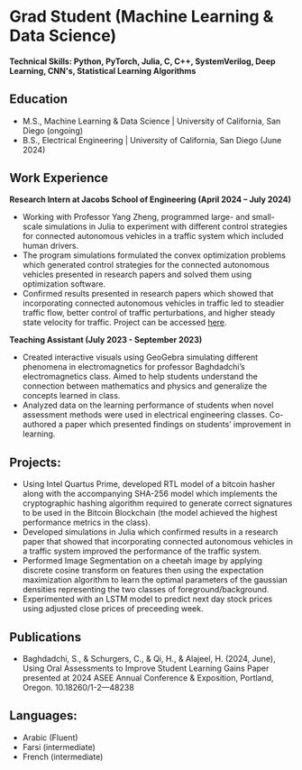 # Grad Student (Machine Learning & Data Science)

#### Technical Skills: Python, PyTorch, Julia, C, C++, SystemVerilog, Deep Learning, CNN's, Statistical Learning Algorithms

## Education							       		
- M.S., Machine Learning & Data Science	| University of California, San Diego (ongoing)	 			        		
- B.S., Electrical Engineering | University of California, San Diego (June 2024)

## Work Experience
**Research Intern at Jacobs School of Engineering (April 2024 – July 2024)**
-	Working with Professor Yang Zheng, programmed large- and small-scale simulations in Julia to experiment with different control strategies for connected autonomous vehicles in a traffic system which included human drivers. 
-	The program simulations formulated the convex optimization problems which generated control strategies for the connected autonomous vehicles presented in research papers and solved them using optimization software.
-	Confirmed results presented in research papers which showed that incorporating connected autonomous vehicles in traffic led to steadier traffic flow, better control of traffic perturbations, and higher steady state velocity for traffic. Project can be accessed [here](https://github.com/soc-ucsd/mixed-traffic/tree/main/Julia%20Implementations). 


**Teaching Assistant (July 2023 - September 2023)**
-	Created interactive visuals using GeoGebra simulating different phenomena in electromagnetics for professor Baghdadchi’s electromagnetics class. Aimed to help students understand the connection between mathematics and physics and generalize the concepts learned in class.
-	Analyzed data on the learning performance of students when novel assessment methods were used in electrical engineering classes. Co-authored a paper which presented findings on students’ improvement in learning. 

## Projects:
-	Using Intel Quartus Prime, developed RTL model of a bitcoin hasher along with the accompanying SHA-256 model which implements the cryptographic hashing algorithm required to generate correct signatures to be used in the Bitcoin Blockchain (the model achieved the highest performance metrics in the class).
-	Developed simulations in Julia which confirmed results in a research paper that showed that incorporating connected autonomous vehicles in a traffic system improved the performance of the traffic system.
-	Performed Image Segmentation on a cheetah image by applying discrete cosine transform on features then using the expectation maximization algorithm to learn the optimal parameters of the gaussian densities representing the two classes of foreground/background.
-	Experimented with an LSTM model to predict next day stock prices using adjusted close prices of preceeding week.
  

## Publications
- Baghdadchi, S., & Schurgers, C., & Qi, H., & Alajeel, H. (2024, June), Using Oral Assessments to Improve Student Learning Gains Paper presented at 2024 ASEE Annual Conference & Exposition, Portland, Oregon. 10.18260/1-2—48238

## Languages:
- Arabic (Fluent)
- Farsi (intermediate)
- French (intermediate)

